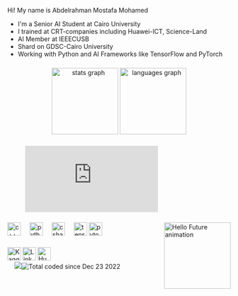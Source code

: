 Hi! My name is Abdelrahman Mostafa Mohamed

- I'm a Senior AI Student at Cairo University
- I trained at CRT-companies including Huawei-ICT, Science-Land
- AI Member at IEEECUSB
- Shard on GDSC-Cairo University
- Working with Python and AI Frameworks like TensorFlow and PyTorch

###

<div align="center">
  <img src="https://github-readme-stats.vercel.app/api?username=Eng-Abdelrahman-Mostafa-Mohamed&hide_title=false&hide_rank=false&show_icons=true&count_private=false&disable_animations=false&theme=dracula&locale=en&hide_border=false" height="150" alt="stats graph" />
  <img src="https://github-readme-stats.vercel.app/api/top-langs?username=Eng-Abdelrahman-Mostafa-Mohamed&locale=en&hide_title=false&layout=compact&card_width=320&langs_count=5&theme=dracula&hide_border=false" height="150" alt="languages graph" />
</div>

###

<figure>
  <embed src="https://wakatime.com/share/@ENG_Abdelrahman/0109bdc7-9e9f-4b1e-8503-39b63d116157.svg"></embed>
</figure>

###

<img align="right" height="150" src="https://blog.paperspace.com/content/images/2020/01/Intro-HELLO-FUTURE-1920x1080_v2.gif" alt="Hello Future animation" />

###

<div align="left">
   <img src="https://upload.wikimedia.org/wikipedia/commons/1/18/ISO_C%2B%2B_Logo.svg" height="30" alt="c++ logo" />
  <img width="12" />
  <img src="https://cdn.jsdelivr.net/gh/devicons/devicon/icons/python/python-original.svg" height="30" alt="python logo" />
  <img width="12" />
  <img src="https://cdn.jsdelivr.net/gh/devicons/devicon/icons/csharp/csharp-original.svg" height="30" alt="csharp logo" />
  <img width="12" />
  <img src="https://cdn.jsdelivr.net/gh/devicons/devicon/icons/tensorflow/tensorflow-original.svg" height="30" alt="tensorflow logo" />
  <img src="https://cdn.jsdelivr.net/gh/devicons/devicon/icons/pytorch/pytorch-original.svg" height="30" alt="pytorch logo" />
  <img width="12" />
</div>

###

<div align="left">
  <a href="https://www.kaggle.com/abdelrahmanmostafa99"><img src="https://cdn.jsdelivr.net/gh/devicons/devicon/icons/kaggle/kaggle-original.svg" alt="Kaggle" height="30" /></a> 
  <a href="https://www.linkedin.com/in/abdelrahman-mostafa-mohamed"><img src="https://cdn.jsdelivr.net/gh/devicons/devicon/icons/linkedin/linkedin-original.svg" alt="LinkedIn" height="30" /></a> 
  <a href="https://huggingface.co/Abdelrahman-Mostafa"><img src="https://svglogos.net/wp-content/uploads/hugging-face.svg" alt="HuggingFace" height="30"></a>
  <br />
  <img width="12" />
  <img src="https://cdn./>
  <a href="https://wakatime.com/@942ea657-a086-48e0-9dde-b92b8a1fa77e"><img src="https://wakatime.com/share/@ENG_Abdelrahman/b7dfd882-80e2-4479-baa0-e697ced531f8.svg" alt="Total coded since Dec 23 2022" /></a>
</div>
